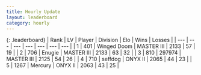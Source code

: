 ```yaml
---
title: Hourly Update
layout: leaderboard
category: hourly
---
```


{: .leaderboard}
| Rank | LV | Player | Division | Elo | Wins | Losses |
| --- | --- | --- | --- | --- | --- | --- |
| <span data-change="2">1</span> | 401 | <span title="ID: 744396">Winged Doom</span> | MASTER III | <span data-change="19">2133</span> | <span data-change="2">57</span> | <span data-change="0">19</span> |
| <span data-change="0">2</span> | 706 | <span title="ID: 623502">Enugie</span> | MASTER III | <span data-change="0">2133</span> | <span data-change="0">63</span> | <span data-change="0">32</span> |
| <span data-change="-2">3</span> | 810 | <span title="ID: 544038">297974</span> | MASTER III | <span data-change="-13">2125</span> | <span data-change="1">54</span> | <span data-change="2">26</span> |
| <span data-change="1">4</span> | 710 | <span title="ID: 285016">seffdog</span> | ONYX II | <span data-change="0">2065</span> | <span data-change="0">44</span> | <span data-change="0">23</span> |
| <span data-change="1">5</span> | 1267 | <span title="ID: 692745">Mercury</span> | ONYX II | <span data-change="0">2063</span> | <span data-change="0">43</span> | <span data-change="0">25</span> |